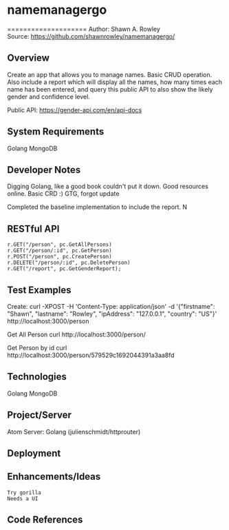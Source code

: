 # namemanagergo

====================
Author: Shawn A. Rowley  
Source: <https://github.com/shawnrowley/namemanagergo/>  


Overview
-----------

Create an app that allows you to manage names. Basic CRUD operation. Also include a report which will display all the names, how many times each name has been entered, and query this public API to also show the likely gender and confidence level.

Public API: https://gender-api.com/en/api-docs

System Requirements
-----------

Golang 
MongoDB

Developer Notes
-----------

Digging Golang, like a good book couldn't put it down. Good resources online. Basic CRD :) GTG, forgot update

Completed the baseline implementation to include the report. N


RESTful API
-----------

    r.GET("/person", pc.GetAllPersons)
    r.GET("/person/:id", pc.GetPerson)
    r.POST("/person", pc.CreatePerson)
    r.DELETE("/person/:id", pc.DeletePerson)
    r.GET("/report", pc.GetGenderReport);

Test Examples
--------------
Create: 
curl -XPOST -H 'Content-Type: application/json' -d '{"firstname": "Shawn", "lastname": "Rowley", "ipAddress":
"127.0.0.1", "country": "US"}' http://localhost:3000/person

Get All Person
curl http://localhost:3000/person/

Get Person by id
curl http://localhost:3000/person/579529c1692044391a3aa8fd


    
Technologies
-----------

Golang
MongoDB


Project/Server
-----------

Atom
Server: Golang (julienschmidt/httprouter)


Deployment
-----------

	
Enhancements/Ideas
-----------	

	Try gorilla 
	Needs a UI

Code References 
------------


